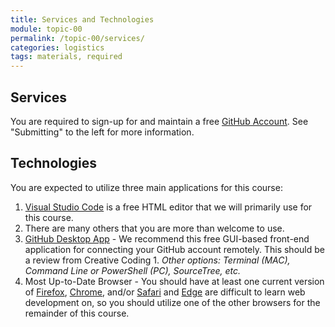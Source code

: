 ```yaml
---
title: Services and Technologies
module: topic-00
permalink: /topic-00/services/
categories: logistics
tags: materials, required
---
```


<div class="divider-heading"></div>


## Services
You are required to sign-up for and maintain a free <a href="https://github.com/" target="_blank">GitHub Account</a>. See "Submitting" to the left for more information.


<div class="divider-pg"></div>


## Technologies
You are expected to utilize three main applications for this course:
1. <a href="https://code.visualstudio.com/download" target="_new">Visual Studio Code</a> is a free HTML editor that we will primarily use for this course.
2. There are many others that you are more than welcome to use.  
3. <a href="https://desktop.github.com/" target="_blank">GitHub Desktop App</a> - We recommend this free GUI-based front-end application for connecting your GitHub account remotely.  This should be a review from Creative Coding 1.  _Other options: Terminal (MAC), Command Line or PowerShell (PC), SourceTree, etc._
4. Most Up-to-Date Browser - You should have at least one current version of <a href="https://www.mozilla.org/en-US/" target="_new">Firefox</a>, <a href="https://www.google.com/chrome/" target="_new">Chrome</a>, and/or <a href="https://www.apple.com/safari/" target="_new">Safari</a> and <a href="https://www.microsoft.com/en-us/windows/microsoft-edge" target="_new">Edge</a> are difficult to learn web development on, so you should utilize one of the other browsers for the remainder of this course.
